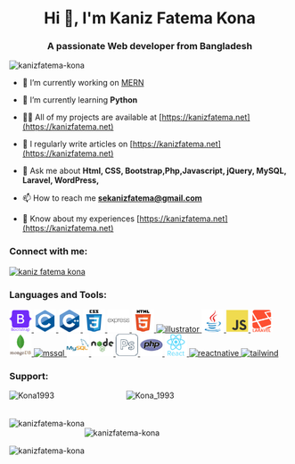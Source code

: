 <h1 align="center">Hi 👋, I'm Kaniz Fatema Kona</h1>
<h3 align="center">A passionate Web developer from Bangladesh</h3>
<p align="left"> <img src="https://komarev.com/ghpvc/?username=kanizfatema-kona&label=Profile%20views&color=0e75b6&style=flat" alt="kanizfatema-kona" /> </p>

- 🔭 I’m currently working on [MERN](https://kanizfatema.net)

- 🌱 I’m currently learning **Python**

- 👨‍💻 All of my projects are available at [https://kanizfatema.net](https://kanizfatema.net)

- 📝 I regularly write articles on [https://kanizfatema.net](https://kanizfatema.net)

- 💬 Ask me about **Html, CSS, Bootstrap,Php,Javascript, jQuery, MySQL, Laravel, WordPress,**

- 📫 How to reach me **sekanizfatema@gmail.com**

- 📄 Know about my experiences [https://kanizfatema.net](https://kanizfatema.net)

<h3 align="left">Connect with me:</h3>
<p align="left">
<a href="https://fb.com/kaniz fatema kona" target="blank"><img align="center" src="https://raw.githubusercontent.com/rahuldkjain/github-profile-readme-generator/master/src/images/icons/Social/facebook.svg" alt="kaniz fatema kona" height="30" width="40" /></a>
</p>

<h3 align="left">Languages and Tools:</h3>
<p align="left"> <a href="https://getbootstrap.com" target="_blank" rel="noreferrer"> <img src="https://raw.githubusercontent.com/devicons/devicon/master/icons/bootstrap/bootstrap-plain-wordmark.svg" alt="bootstrap" width="40" height="40"/> </a> <a href="https://www.cprogramming.com/" target="_blank" rel="noreferrer"> <img src="https://raw.githubusercontent.com/devicons/devicon/master/icons/c/c-original.svg" alt="c" width="40" height="40"/> </a> <a href="https://www.w3schools.com/cpp/" target="_blank" rel="noreferrer"> <img src="https://raw.githubusercontent.com/devicons/devicon/master/icons/cplusplus/cplusplus-original.svg" alt="cplusplus" width="40" height="40"/> </a> <a href="https://www.w3schools.com/css/" target="_blank" rel="noreferrer"> <img src="https://raw.githubusercontent.com/devicons/devicon/master/icons/css3/css3-original-wordmark.svg" alt="css3" width="40" height="40"/> </a> <a href="https://expressjs.com" target="_blank" rel="noreferrer"> <img src="https://raw.githubusercontent.com/devicons/devicon/master/icons/express/express-original-wordmark.svg" alt="express" width="40" height="40"/> </a> <a href="https://www.w3.org/html/" target="_blank" rel="noreferrer"> <img src="https://raw.githubusercontent.com/devicons/devicon/master/icons/html5/html5-original-wordmark.svg" alt="html5" width="40" height="40"/> </a> <a href="https://www.adobe.com/in/products/illustrator.html" target="_blank" rel="noreferrer"> <img src="https://www.vectorlogo.zone/logos/adobe_illustrator/adobe_illustrator-icon.svg" alt="illustrator" width="40" height="40"/> </a> <a href="https://www.java.com" target="_blank" rel="noreferrer"> <img src="https://raw.githubusercontent.com/devicons/devicon/master/icons/java/java-original.svg" alt="java" width="40" height="40"/> </a> <a href="https://developer.mozilla.org/en-US/docs/Web/JavaScript" target="_blank" rel="noreferrer"> <img src="https://raw.githubusercontent.com/devicons/devicon/master/icons/javascript/javascript-original.svg" alt="javascript" width="40" height="40"/> </a> <a href="https://laravel.com/" target="_blank" rel="noreferrer"> <img src="https://raw.githubusercontent.com/devicons/devicon/master/icons/laravel/laravel-plain-wordmark.svg" alt="laravel" width="40" height="40"/> </a> <a href="https://www.mongodb.com/" target="_blank" rel="noreferrer"> <img src="https://raw.githubusercontent.com/devicons/devicon/master/icons/mongodb/mongodb-original-wordmark.svg" alt="mongodb" width="40" height="40"/> </a> <a href="https://www.microsoft.com/en-us/sql-server" target="_blank" rel="noreferrer"> <img src="https://www.svgrepo.com/show/303229/microsoft-sql-server-logo.svg" alt="mssql" width="40" height="40"/> </a> <a href="https://www.mysql.com/" target="_blank" rel="noreferrer"> <img src="https://raw.githubusercontent.com/devicons/devicon/master/icons/mysql/mysql-original-wordmark.svg" alt="mysql" width="40" height="40"/> </a> <a href="https://nodejs.org" target="_blank" rel="noreferrer"> <img src="https://raw.githubusercontent.com/devicons/devicon/master/icons/nodejs/nodejs-original-wordmark.svg" alt="nodejs" width="40" height="40"/> </a> <a href="https://www.photoshop.com/en" target="_blank" rel="noreferrer"> <img src="https://raw.githubusercontent.com/devicons/devicon/master/icons/photoshop/photoshop-line.svg" alt="photoshop" width="40" height="40"/> </a> <a href="https://www.php.net" target="_blank" rel="noreferrer"> <img src="https://raw.githubusercontent.com/devicons/devicon/master/icons/php/php-original.svg" alt="php" width="40" height="40"/> </a> <a href="https://reactjs.org/" target="_blank" rel="noreferrer"> <img src="https://raw.githubusercontent.com/devicons/devicon/master/icons/react/react-original-wordmark.svg" alt="react" width="40" height="40"/> </a> <a href="https://reactnative.dev/" target="_blank" rel="noreferrer"> <img src="https://reactnative.dev/img/header_logo.svg" alt="reactnative" width="40" height="40"/> </a> <a href="https://tailwindcss.com/" target="_blank" rel="noreferrer"> <img src="https://www.vectorlogo.zone/logos/tailwindcss/tailwindcss-icon.svg" alt="tailwind" width="40" height="40"/> </a> </p>

<h3 align="left">Support:</h3>
<p><a href="https://www.buymeacoffee.com/Kona1993"> <img align="left" src="https://cdn.buymeacoffee.com/buttons/v2/default-yellow.png" height="50" width="210" alt="Kona1993" /></a><a href="https://ko-fi.com/Kona_1993"> <img align="left" src="https://cdn.ko-fi.com/cdn/kofi3.png?v=3" height="50" width="210" alt="Kona_1993" /></a></p><br><br>

<p><img align="left" src="https://github-readme-stats.vercel.app/api/top-langs?username=kanizfatema-kona&show_icons=true&locale=en&layout=compact" alt="kanizfatema-kona" /></p>

<p>&nbsp;<img align="center" src="https://github-readme-stats.vercel.app/api?username=kanizfatema-kona&show_icons=true&locale=en" alt="kanizfatema-kona" /></p>

<p><img align="center" src="https://github-readme-streak-stats.herokuapp.com/?user=kanizfatema-kona&" alt="kanizfatema-kona" /></p>
